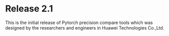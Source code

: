 # Release 2.1

This is the initial release of Pytorch precision compare tools which was designed by the researchers
 and engineers in Huawei Technologies Co.,Ltd.